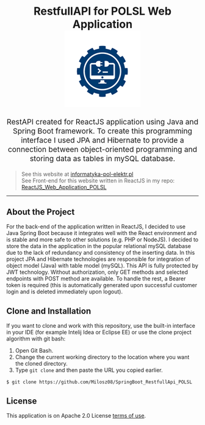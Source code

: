 <h1 align="center">
  RestfullAPI for POLSL Web Application
  <br>
  <img src="https://raw.githubusercontent.com/Milosz08/ReactJS_Web_Application_POLSL/master/img/main-logo.png" width="200">
  <br>
</h1>
<p align="center" style="font-size: 1.2rem;">
RestAPI created for ReactJS application using Java and Spring Boot framework. To create this programming interface I used JPA and Hibernate to provide a connection between object-oriented programming and storing data as tables in mySQL database.
</p>

> See this website at [informatyka-pol-elektr.pl](https://informatyka-pol-elektr.pl/) <br>
> See Front-end for this website written in ReactJS in my repo: [ReactJS_Web_Application_POLSL](https://github.com/Milosz08/ReactJS_Web_Application_POLSL)

<hr/>

## About the Project
For the back-end of the application written in ReactJS, I decided to use Java Spring Boot because it integrates well with the React environment and is stable and more safe to other solutions (e.g. PHP or NodeJS). I decided to store the data in the application in the popular relational mySQL database due to the lack of redundancy and consistency of the inserting data. In this project JPA and Hibernate technologies are responsible for integration of object model (Java) with table model (mySQL). This API is fully protected by JWT technology. Without authorization, only GET methods and selected endpoints with POST method are available. To handle the rest, a Bearer token is required (this is automatically generated upon successful customer login and is deleted immediately upon logout).

## Clone and Installation
If you want to clone and work with this repository, use the built-in interface in your IDE (for example Intelij Idea or Eclipse EE) or use the clone project algorithm with git bash:<br>
1. Open Git Bash.
2. Change the current working directory to the location where you want the cloned directory.
3. Type `git clone` and then paste the URL you copied earlier.
  
```
$ git clone https://github.com/Milosz08/SpringBoot_RestfullApi_POLSL
```

## License
This application is on Apache 2.0 License [terms of use](https://www.apache.org/licenses/LICENSE-2.0).
